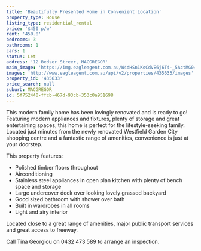 ```yaml
---
title: 'Beautifully Presented Home in Convenient Location'
property_type: House
listing_type: residential_rental
price: '$450 p/w'
rent: '450.0'
bedrooms: 3
bathrooms: 1
cars: 1
status: Let
address: '12 Bedser Streer, MACGREGOR'
main_image: 'https://img.eagleagent.com.au/W4dHSn1KoCdVE6j6T4-_5ActMG0=/1280x854/smart/https://s3-us-west-2.amazonaws.com/eagleagent-orig/images/6826275/416245833-image-M.jpg'
images: 'http://www.eagleagent.com.au/api/v2/properties/435633/images'
property_id: '435633'
price_search: null
suburb: MACGREGOR
id: 5f752440-ffcb-467d-93cb-353c0a951698
---
```

This modern family home has been lovingly renovated and is ready to go! Featuring modern appliances and fixtures, plenty of storage and great entertaining spaces, this home is perfect for the lifestyle-seeking family. Located just minutes from the newly renovated Westfield Garden City shopping centre and a fantastic range of amenities, convenience is just at your doorstep.

This property features:
*  Polished timber floors throughout
*  Airconditioning
*  Stainless steel appliances in open plan kitchen with plenty of bench space and storage
*  Large undercover deck over looking lovely grassed backyard
*  Good sized bathroom with shower over bath
*  Built in wardrobes in all rooms
*  Light and airy interior

Located close to a great range of amenities, major public transport services and great access to freeway.

Call Tina Georgiou on 0432 473 589 to arrange an inspection.